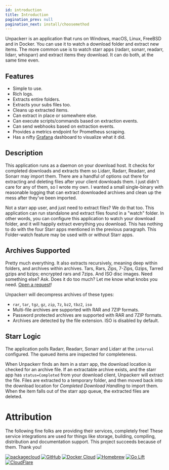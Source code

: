 ```yaml
---
id: introduction
title: Introduction
pagination_prev: null
pagination_next: install/choosemethod
---
```


Unpackerr is an application that runs on Windows, macOS, Linux, FreeBSD and in Docker.
You can use it to watch a download folder and extract new items.
The more common use is to watch starr apps (radarr, sonarr, readarr, lidarr, whisparr)
and extract items they download. It can do both, at the same time even.

## Features

- Simple to use.
- Rich logs.
- Extracts entire folders.
- Extracts your subs files too.
- Cleans up extracted items.
- Can extract in place or somewhere else.
- Can execute scripts/commands based on extraction events.
- Can send webhooks based on extraction events.
- Provides a metrics endpoint for Prometheus scraping.
- Has a nifty [Grafana](https://grafana.com/grafana/dashboards/18817-unpackerr/)
  dashboard to visualize what it did.

## Description

This application runs as a daemon on your download host. It checks for completed
downloads and extracts them so Lidarr, Radarr, Readarr, and Sonarr may import them.
There are a handful of options out there for extracting and deleting files after
your client downloads them. I just didn't care for any of them, so I wrote my own.
I wanted a small single-binary with reasonable logging that can extract downloaded
archives and clean up the mess after they've been imported.

Not a starr app user, and just need to extract files? We do that too. This
application can run standalone and extract files found in a "watch" folder. In other
words, you can configure this application to watch your download folder, and it will
happily extract everything you download. This has nothing to do with the four Starr
apps mentioned in the previous paragraph. This Folder-watch feature may be used with
or without Starr apps.

## Archives Supported

Pretty much everything. It also extracts recursively, meaning deep within folders,
and archives within archives. Tars, Rars, Zips, 7-Zips, Gzips, Tarred gzips and bzips;
encrypted rars and 7zips. And ISO disc images. Need something else? Ask. Does it do
too much? Let me know what knobs you need.
[Open a request](https://github.com/Unpackerr/unpackerr/issues/new)!

Unpackerr will decompress archives of these types:

- `rar`, `tar`, `tgz`, `gz`, `zip`, `7z`, `bz2`, `tbz2`, `iso`
- Multi-file archives are supported with RAR and 7ZIP formats.
- Password protected archives are supported with RAR and 7ZIP formats.
- Archives are detected by the file extension. ISO is disabled by default.

## Starr Logic

The application polls Radarr, Readarr, Sonarr and Lidarr at the `interval` configured.
The queued items are inspected for completeness.

When Unpackerr finds an item in a starr app, the download location is checked for an
archive file. If an extractable archive exists, and the starr app has `status=Completed`
from your download client, Unpackerr will extract the file. Files are extracted to a
temporary folder, and then moved back into the download location for
_Completed Download Handling_ to import them. When the item falls out of the starr app
queue, the extracted files are deleted.

# Attribution

The following fine folks are providing their services, completely free! These service
integrations are used for things like storage, building, compiling, distribution and
documentation support. This project succeeds because of them. Thank you!

[![packagecloud](https://docs.golift.io/integrations/packagecloud.png "PackageCloud.io")](https://packagecloud.io)
[![GitHub](https://docs.golift.io/integrations/octocat.png "GitHub")](https://GitHub.com)
[![Docker Cloud](https://docs.golift.io/integrations/docker.png "Docker Cloud")](https://cloud.docker.com)
[![Homebrew](https://docs.golift.io/integrations/homebrew.png "Homebrew")](https://brew.sh)
[![Go Lift](https://docs.golift.io/integrations/golift.png "Go Lift")](https://golift.io)
[![CloudFlare](https://docs.golift.io/integrations/cloudflare.png "CloudFlare")](https://cloudflare.com)
